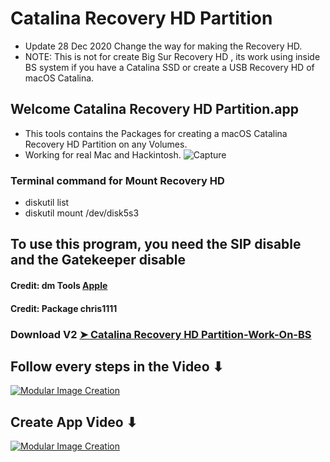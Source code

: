 # Catalina Recovery HD Partition
- Update 28 Dec 2020 Change the way for making the Recovery HD.
- NOTE: This is not for create Big Sur Recovery HD , its work using inside BS system if you have
a Catalina SSD or create a USB Recovery HD of macOS Catalina.

## Welcome Catalina Recovery HD Partition.app
- This tools contains the Packages for creating a macOS Catalina Recovery HD Partition on any Volumes.
- Working for real Mac and Hackintosh.
![Capture](https://user-images.githubusercontent.com/6248794/103251556-1f34ed00-4947-11eb-9509-a39be8be7d49.png)


### Terminal command for Mount Recovery HD
- diskutil list
- diskutil mount /dev/disk5s3


## To use this program, you need the SIP disable and the Gatekeeper disable

#### Credit: dm Tools [Apple](https://support.apple.com)

#### Credit: Package chris1111

### Download V2 [➤ Catalina Recovery HD Partition-Work-On-BS](https://github.com/chris1111/Catalina-Recovery-HD-Partition/releases/tag/V2)

## Follow every steps in the Video ⬇︎

[![Modular Image Creation](https://i.ibb.co/K5bFrB5/VIDEO.png)](https://youtu.be/1B7l1AZ6I5k)

## Create App Video ⬇︎

[![Modular Image Creation](https://i.ibb.co/K5bFrB5/VIDEO.png)](https://user-images.githubusercontent.com/6248794/103357992-886d4b00-4a82-11eb-97ae-5f9bc6d5b059.mov)


